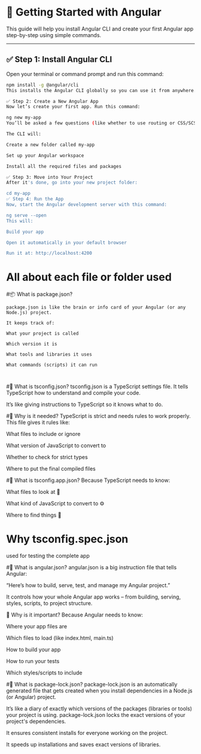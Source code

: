 # 🚀 Getting Started with Angular

This guide will help you install Angular CLI and create your first Angular app step-by-step using simple commands.

---

## ✅ Step 1: Install Angular CLI

Open your terminal or command prompt and run this command:

```bash
npm install -g @angular/cli
This installs the Angular CLI globally so you can use it from anywhere.

✅ Step 2: Create a New Angular App
Now let’s create your first app. Run this command:

ng new my-app
You’ll be asked a few questions (like whether to use routing or CSS/SCSS). Just choose what fits your project.

The CLI will:

Create a new folder called my-app

Set up your Angular workspace

Install all the required files and packages

✅ Step 3: Move into Your Project
After it's done, go into your new project folder:

cd my-app
✅ Step 4: Run the App
Now, start the Angular development server with this command:

ng serve --open
This will:

Build your app

Open it automatically in your default browser

Run it at: http://localhost:4200

```


# All about each file or folder used 
#📦 What is package.json?
```
package.json is like the brain or info card of your Angular (or any Node.js) project.

It keeps track of:

What your project is called

Which version it is

What tools and libraries it uses

What commands (scripts) it can run

    
```
#📄 What is tsconfig.json?
tsconfig.json is a TypeScript settings file.
It tells TypeScript how to understand and compile your code.

It’s like giving instructions to TypeScript so it knows what to do.


#🧠 Why is it needed?
TypeScript is strict and needs rules to work properly.
This file gives it rules like:

What files to include or ignore

What version of JavaScript to convert to

Whether to check for strict types

Where to put the final compiled files


#🧠 What is tsconfig.app.json?
Because TypeScript needs to know:

What files to look at 👀

What kind of JavaScript to convert to ⚙️

Where to find things 🧭

# Why tsconfig.spec.json
used for testing the complete app

#📄 What is angular.json?
angular.json is a big instruction file that tells Angular:

“Here’s how to build, serve, test, and manage my Angular project.”

It controls how your whole Angular app works – from building, serving, styles, scripts, to project structure.

🧠 Why is it important?
Because Angular needs to know:

Where your app files are

Which files to load (like index.html, main.ts)

How to build your app

How to run your tests

Which styles/scripts to include


#📄 What is package-lock.json?
package-lock.json is an automatically generated file that gets created when you install dependencies in a Node.js (or Angular) project.

It’s like a diary of exactly which versions of the packages (libraries or tools) your project is using.
package-lock.json locks the exact versions of your project's dependencies.

It ensures consistent installs for everyone working on the project.

It speeds up installations and saves exact versions of libraries.




